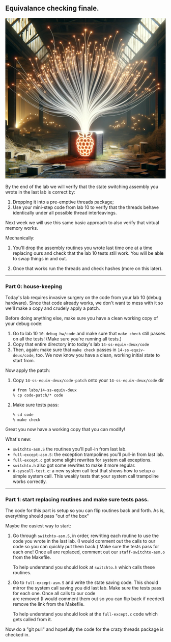 ## Equivalance checking finale.


<p align="center">
  <img src="images/pi-threads.jpg" width="700" />
</p>



By the end of the lab we will verify that the state switching assembly you wrote 
in the last lab is correct by:
 1. Dropping it into a pre-emptive threads package;
 2. Use your mini-step code from lab 10 to verify that the threads behave 
    identically under all possible thread interleavings.

Next week we will use this same basic approach to also verify that
virtual memory works.

Mechanically:
 1. You'll drop the assembly routines you wrote last time one at a time 
    replacing ours and check that the lab 10 tests still work.  You will
    be able to swap things in and out.

 2. Once that works run the threads and check hashes (more on this later).

----------------------------------------------------------------------
### Part 0: house-keeping

Today's lab requires invasive surgery on the code from your lab 10 (debug
hardware). Since that code already works, we don't want to mess with it
so we'll make a copy and crudely apply a patch.

Before doing anything else, make sure you have a clean working copy of
your debug code:

 1. Go to lab 10 `10-debug-hw/code` and make sure that `make check`
    still passes on all the tests!  (Make sure you're running all tests.)
 2. Copy that entire directory into today's lab `14-ss-equiv-deux/code`
 3. Then, again: make sure that `make check` passes in
    `14-ss-equiv-deux/code`, too.  We now know you have a clean, working
    initial state to start from.

Now apply the patch:
 1. Copy `14-ss-equiv-deux/code-patch` onto your `14-ss-equiv-deux/code` dir

        # from labs/14-ss-equiv-deux  
        % cp code-patch/* code 

 2. Make sure tests pass:

        % cd code
        % make check

Great you now have a working copy that you can modify!

What's new:
 - `switchto-asm.S` the routines you'll pull-in from last lab.
 - `full-except-asm.S`: the exception trampolines you'll pull-in from
    last lab.
 - `full-except.c` got some slight rewrites for system call exceptions.
 - `switchto.h` also got some rewrites to make it more regular.
 - `8-syscall-test.c`: a new system call test that shows how to setup
    a simple system call.  This weakly tests that your system call
    trampoline works correctly.

----------------------------------------------------------------------
### Part 1: start replacing routines and make sure tests pass.

The code for this part is setup so you can flip routines back and forth.
As is, everything should pass "out of the box"

Maybe the easiest way to start:
  1. Go through `switchto-asm.S`, in order, rewriting each routine to
     use the code you wrote in the last lab. (I would comment out the
     calls to our code so you can quickly put them back.) Make sure the
     tests pass for each one!  Once all are replaced, comment out our
     `staff-switchto-asm.o` from the Makefile.

     To help understand you should look at `switchto.h` which calls these 
     routines.

  2. Go to `full-except-asm.S` and write the state saving code.  This should
     mirror the system call saving you did last lab. 
     Make sure the tests pass for each one.  Once all calls to our code     
     are removed (I would comment them out so you can flip back if needed)
     remove the link from the Makefile.

     To help understand you should look at the `full-except.c` code which
     gets called from it.

Now do a "git pull" and hopefully the code for the crazy threads package
is checked in.
